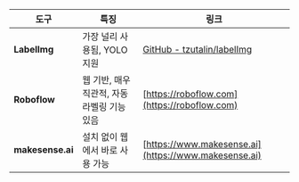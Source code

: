 | 도구               | 특징                         | 링크                                                                 |
| ---------------- | -------------------------- | ------------------------------------------------------------------ |
| **LabelImg**     | 가장 널리 사용됨, YOLO 지원         | [GitHub - tzutalin/labelImg](https://github.com/tzutalin/labelImg) |
| **Roboflow**     | 웹 기반, 매우 직관적, 자동 라벨링 기능 있음 | [https://roboflow.com](https://roboflow.com)                       |
| **makesense.ai** | 설치 없이 웹에서 바로 사용 가능         | [https://www.makesense.ai](https://www.makesense.ai)               |
